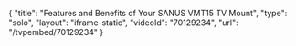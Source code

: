 {
    "title": "Features and Benefits of Your SANUS VMT15 TV Mount",
    "type": "solo",
    "layout": "iframe-static",
    "videoId": "70129234",
    "url": "\/tvpembed\/70129234"
}
